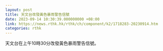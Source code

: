 ```yaml
---
layout: post
title: 天文台改發黃色暴雨警告信號
date: 2023-09-14 10:30:39.000000000 +08:00
link: https://news.rthk.hk/rthk/ch/component/k2/1718283-20230914.htm
categories: rthk
---
```


天文台在上午10時30分改發黃色暴雨警告信號。
